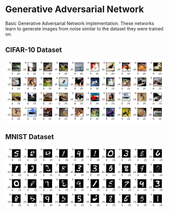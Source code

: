 # Generative Adversarial Network

Basic Generative Adversarial Network implementation. These networks learn to generate images from noise similar to the dataset they were trained on.

## CIFAR-10 Dataset
![Input](images/dcgan15.png)

## MNIST Dataset
![Input](images/shallowepoch100.png)
